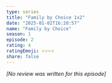 ```yaml
---
type: series
title: "Family by Choice 1x2"
date: "2025-01-02T16:20:57"
name: "Family by Choice"
season: 1
episode: 2
rating: 4
ratingEmoji: ⭐️⭐️⭐️⭐️
share: false
---
```


*[No review was written for this episode]*
